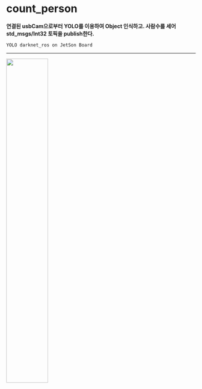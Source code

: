 # count_person
**연결된 usbCam으로부터 YOLO를 이용하여 Object 인식하고. 사람수를 세어 std_msgs/Int32 토픽을 publish한다.**

    YOLO darknet_ros on JetSon Board
<hr/>

<img src="https://user-images.githubusercontent.com/62216628/119532110-8a340400-bdbf-11eb-9753-e566f3c2bb6a.png" width="47%" align="center">
